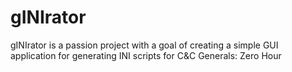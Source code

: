 # gINIrator
gINIrator is a passion project with a goal of creating a simple GUI application for generating INI scripts for C&amp;C Generals: Zero Hour
